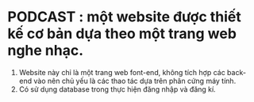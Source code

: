 # PODCAST : một website được thiết kế cơ bản dựa theo một trang web nghe nhạc.
1. Website này chỉ là một trang web font-end, không tích hợp các back-end vào nên chủ yếu là các thao tác dựa trên phân cứng máy tính.
2. Có sử dụng database trong thực hiện đăng nhập và đăng kí.
